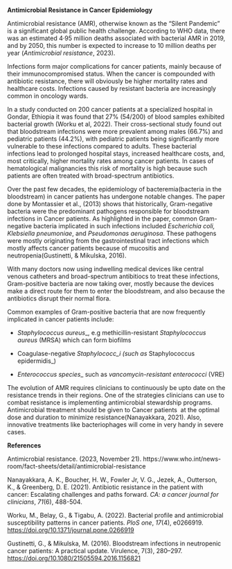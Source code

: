 **Antimicrobial Resistance in Cancer Epidemiology**

Antimicrobial resistance (AMR), otherwise known as the “Silent Pandemic” is a significant global public health challenge. According to WHO data, there was an estimated 4·95 million deaths associated with bacterial AMR in 2019, and by 2050, this number is expected to increase to 10 million deaths per year (_Antimicrobial resistance_, 2023).

Infections form major complications for cancer patients, mainly because of their immunocompromised status. When the cancer is compounded with antibiotic resistance, there will obviously be higher mortality rates and healthcare costs. Infections caused by resistant bacteria are increasingly common in oncology wards.

In a study conducted on 200 cancer patients at a specialized hospital in Gondar, Ethiopia it was found that 27% (54/200) of blood samples exhibited bacterial growth (Worku et al, 2022). Their cross-sectional study found out that bloodstream infections were more prevalent among males (66.7%) and pediatric patients (44.2%), with pediatric patients being significantly more vulnerable to these infections compared to adults. These bacterial infections lead to prolonged hospital stays, increased healthcare costs, and, most critically, higher mortality rates among cancer patients. In cases of hematological malignancies this risk of mortality is high because such patients are often treated with broad-spectrum antibiotics.

Over the past few decades, the epidemiology of bacteremia(bacteria in the bloodstream) in cancer patients has undergone notable changes. The paper done by Montassier et al., (2013) shows that historically, Gram-negative bacteria were the predominant pathogens responsible for bloodstream infections in Cancer patients. As highlighted in the paper, common Gram-negative bacteria implicated in such infections included _Escherichia coli, Klebsiella pneumoniae_, and _Pseudomonas aeruginosa_. These pathogens were mostly originating from the gastrointestinal tract infections which mostly affects cancer patients because of mucositis and neutropenia(Gustinetti, & Mikulska, 2016).

With many doctors now using indwelling medical devices like central venous catheters and broad-spectrum antibitiocs to treat these infections, Gram-positive bacteria are now taking over, mostly because the devices make a direct route for them to enter the bloodstream, and also because the antibiotics disrupt their normal flora.

Common examples of Gram-positive bacteria that are now frequently implicated in cancer patients include:

* _Staphylococcus aureus__, e.g methicillin-resistant _Staphylococcus aureus_ (MRSA) which can form biofilms
* Coagulase-negative _Staphylococc_i (such as_ Staphylococcus epidermidis_)

* _Enterococcus species__ such as _vancomycin-resistant enterococci_ (VRE)

The evolution of AMR requires clinicians to continuously be upto date on the resistance trends in their regions. One of the strategies clinicians can use to combat resistance is implementing antimicrobial stewardship programs. Antimicrobial ttreatment should be given to Cancer patients  at the optimal dose and duration to minimize resistance(Nanayakkara, 2021). Also, innovative treatments like bacteriophages will come in very handy in severe cases.

**References**

Antimicrobial resistance. (2023, November 21). https\://www\.who.int/news-room/fact-sheets/detail/antimicrobial-resistance

Nanayakkara, A. K., Boucher, H. W., Fowler Jr, V. G., Jezek, A., Outterson, K., & Greenberg, D. E. (2021). Antibiotic resistance in the patient with cancer: Escalating challenges and paths forward. _CA: a cancer journal for clinicians_, _71_(6), 488-504.

Worku, M., Belay, G., & Tigabu, A. (2022). Bacterial profile and antimicrobial susceptibility patterns in cancer patients. _PloS one_, _17_(4), e0266919. <https://doi.org/10.1371/journal.pone.0266919>

Gustinetti, G., & Mikulska, M. (2016). Bloodstream infections in neutropenic cancer patients: A practical update. Virulence, 7(3), 280–297. <https://doi.org/10.1080/21505594.2016.1156821>
